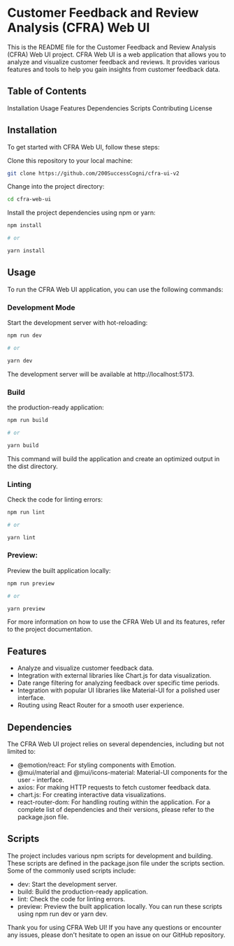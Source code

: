 # Customer Feedback and Review Analysis (CFRA) Web UI

This is the README file for the Customer Feedback and Review Analysis (CFRA) Web UI project. CFRA Web UI is a web application that allows you to analyze and visualize customer feedback and reviews. It provides various features and tools to help you gain insights from customer feedback data.

## Table of Contents

Installation
Usage
Features
Dependencies
Scripts
Contributing
License

## Installation

To get started with CFRA Web UI, follow these steps:

Clone this repository to your local machine:

```bash
git clone https://github.com/200SuccessCogni/cfra-ui-v2
```

Change into the project directory:

```bash
cd cfra-web-ui
```

Install the project dependencies using npm or yarn:

```bash
npm install

# or

yarn install
```

## Usage

To run the CFRA Web UI application, you can use the following commands:

### Development Mode

Start the development server with hot-reloading:

```bash
npm run dev

# or

yarn dev
```

The development server will be available at http://localhost:5173.

### Build

the production-ready application:

```bash
npm run build

# or

yarn build
```

This command will build the application and create an optimized output in the dist directory.

### Linting

Check the code for linting errors:

```bash
npm run lint

# or

yarn lint
```

### Preview:

Preview the built application locally:

```bash
npm run preview

# or

yarn preview
```

For more information on how to use the CFRA Web UI and its features, refer to the project documentation.

## Features

-   Analyze and visualize customer feedback data.
-   Integration with external libraries like Chart.js for data visualization.
-   Date range filtering for analyzing feedback over specific time periods.
-   Integration with popular UI libraries like Material-UI for a polished user interface.
-   Routing using React Router for a smooth user experience.

## Dependencies

The CFRA Web UI project relies on several dependencies, including but not limited to:

-   @emotion/react: For styling components with Emotion.
-   @mui/material and @mui/icons-material: Material-UI components for the user - interface.
-   axios: For making HTTP requests to fetch customer feedback data.
-   chart.js: For creating interactive data visualizations.
-   react-router-dom: For handling routing within the application.
    For a complete list of dependencies and their versions, please refer to the package.json file.

## Scripts

The project includes various npm scripts for development and building. These scripts are defined in the package.json file under the scripts section. Some of the commonly used scripts include:

-   dev: Start the development server.
-   build: Build the production-ready application.
-   lint: Check the code for linting errors.
-   preview: Preview the built application locally.
    You can run these scripts using npm run dev or yarn dev.

Thank you for using CFRA Web UI! If you have any questions or encounter any issues, please don't hesitate to open an issue on our GitHub repository.
